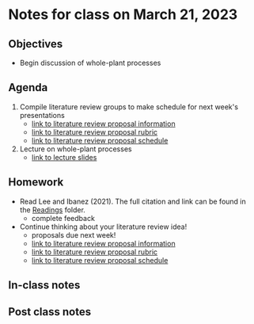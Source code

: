 # Notes for class on March 21, 2023

## Objectives
- Begin discussion of whole-plant processes

## Agenda
1. Compile literature review groups to make schedule for next week's presentations
	- [link to literature review proposal information](../lit_review_proposal/review_proposal_information.md)
	- [link to literature review proposal rubric](../rubrics/review_proposal_rubric.md)
	- [link to literature review proposal schedule](../lit_review_proposal/review_proposal_schdule.md)
2. Lecture on whole-plant processes
	- [link to lecture slides](../lecture_slides/slides_03.21.2023.pdf)

## Homework
- Read Lee and Ibanez (2021). The full citation and link can be found in the 
[Readings](../readings) folder.
	- complete feedback
- Continue thinking about your literature review idea!
	- proposals due next week!
	- [link to literature review proposal information](../lit_review_proposal/review_proposal_information.md)
	- [link to literature review proposal rubric](../rubrics/review_proposal_rubric.md)
	- [link to literature review proposal schedule](../lit_review_proposal/review_proposal_schdule.md)

## In-class notes

## Post class notes